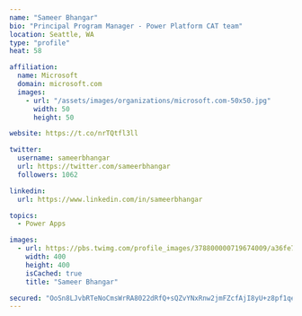 ```yaml
---
name: "Sameer Bhangar"
bio: "Principal Program Manager - Power Platform CAT team"
location: Seattle, WA
type: "profile"
heat: 58

affiliation:
  name: Microsoft
  domain: microsoft.com
  images:
    - url: "/assets/images/organizations/microsoft.com-50x50.jpg"
      width: 50
      height: 50

website: https://t.co/nrTQtfl3ll

twitter:
  username: sameerbhangar
  url: https://twitter.com/sameerbhangar
  followers: 1062

linkedin:
  url: https://www.linkedin.com/in/sameerbhangar

topics:
  - Power Apps

images:
  - url: https://pbs.twimg.com/profile_images/378800000719674009/a36fe7ddfab1778b76e5793772e43798_400x400.jpeg
    width: 400
    height: 400
    isCached: true
    title: "Sameer Bhangar"

secured: "OoSn8LJvbRTeNoCmsWrRA8022dRfQ+sQZvYNxRnw2jmFZcfAjI8yU+z8pf1qe/cs8Ve426wT52IvSxQaTJTB/hcaKo8L1RSzSmMyCcrKrTO+94IxEBbRCp3FhXViVwoAjDz5iV+5oZddrZO8SgwjN1/quBwrONV9o+7nsTzf+F+qkQue0cR4PzuRABb3fYhBjPRQJ1tPOZ6WLtyHXX7SmtHCAOZ/f78ffkWTg7IKgmhfXWzJFm5sE5TddSktHqiV+Q2CvSEUjOzoV+rxMBN6cf3VFMOmms8M2Z2raWn/ur46HusfJUrnaP6K2DyWm7QEwBJK+dJ/QdumGfMWe+/FtBDfT8+0+OjvVftrVHF2QCuU3fJRrVLAMZqVA0CFcHzKJgcHkvA32C4c/If9UFjAl5Q8/vrNwJxrliXHpeNp+nc=;veFKhxvzd7pL3nz6UUfM5g=="
---
```


